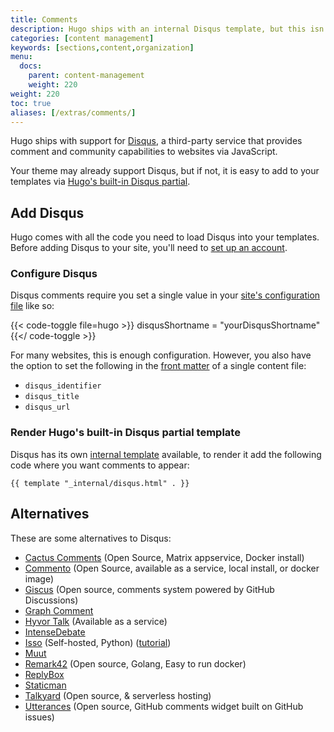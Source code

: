 ```yaml
---
title: Comments
description: Hugo ships with an internal Disqus template, but this isn't the only commenting system that will work with your new Hugo website.
categories: [content management]
keywords: [sections,content,organization]
menu:
  docs:
    parent: content-management
    weight: 220
weight: 220
toc: true
aliases: [/extras/comments/]
---
```


Hugo ships with support for [Disqus](https://disqus.com/), a third-party service that provides comment and community capabilities to websites via JavaScript.

Your theme may already support Disqus, but if not, it is easy to add to your templates via [Hugo's built-in Disqus partial][disquspartial].

## Add Disqus

Hugo comes with all the code you need to load Disqus into your templates. Before adding Disqus to your site, you'll need to [set up an account][disqussetup].

### Configure Disqus

Disqus comments require you set a single value in your [site's configuration file][configuration] like so:

{{< code-toggle file=hugo >}}
disqusShortname = "yourDisqusShortname"
{{</ code-toggle >}}

For many websites, this is enough configuration. However, you also have the option to set the following in the [front matter] of a single content file:

* `disqus_identifier`
* `disqus_title`
* `disqus_url`

### Render Hugo's built-in Disqus partial template

Disqus has its own [internal template](/templates/internal/#disqus) available, to render it add the following code where you want comments to appear:

```go-html-template
{{ template "_internal/disqus.html" . }}
```

## Alternatives

These are some alternatives to Disqus:

* [Cactus Comments](https://cactus.chat/docs/integrations/hugo/) (Open Source, Matrix appservice, Docker install)
* [Commento](https://commento.io/) (Open Source, available as a service, local install, or docker image)
* [Giscus](https://giscus.app/) (Open source, comments system powered by GitHub Discussions)
* [Graph Comment](https://graphcomment.com/)
* [Hyvor Talk](https://talk.hyvor.com/) (Available as a service)
* [IntenseDebate](https://intensedebate.com/)
* [Isso](https://isso-comments.de/) (Self-hosted, Python) ([tutorial][issotutorial])
* [Muut](https://muut.com/)
* [Remark42](https://remark42.com/) (Open source, Golang, Easy to run docker)
* [ReplyBox](https://getreplybox.com/)
* [Staticman](https://staticman.net/)
* [Talkyard](https://blog-comments.talkyard.io/) (Open source, & serverless hosting)
* [Utterances](https://utteranc.es/) (Open source, GitHub comments widget built on GitHub issues)

[configuration]: /getting-started/configuration/
[disquspartial]: /templates/internal/#disqus
[disqussetup]: https://disqus.com/profile/signup/
[forum]: https://discourse.gohugo.io
[front matter]: /content-management/front-matter/
[kaijuissue]: https://github.com/spf13/kaiju/issues/new
[issotutorial]: https://stiobhart.net/2017-02-24-isso-comments/
[partials]: /templates/partials/
[MongoDB]: https://www.mongodb.com/
[tweet]: https://twitter.com/spf13
